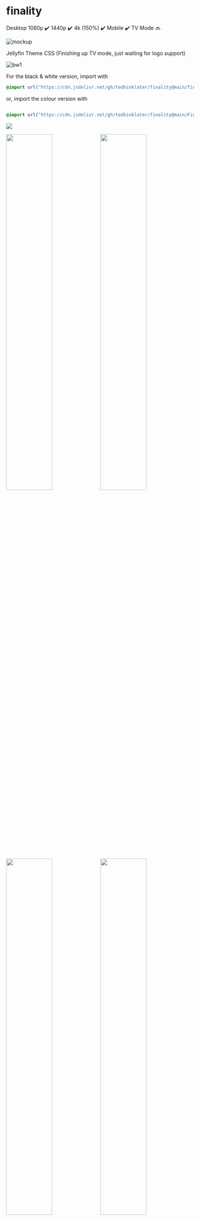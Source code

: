 # finality 
Desktop 1080p :heavy_check_mark: 1440p :heavy_check_mark: 4k (150%) :heavy_check_mark: Mobile :heavy_check_mark: TV Mode :soon:

![mockup](https://i.imgur.com/UerpieG.png)

Jellyfin Theme CSS (Finishing up TV mode, just waiting for logo support)

![bw1](https://i.imgur.com/K18hsQi.png)

For the black & white version, import with

```css
@import url("https://cdn.jsdelivr.net/gh/tedhinklater/finality@main/finality.css");

```

or, import the colour version with

```css

@import url("https://cdn.jsdelivr.net/gh/tedhinklater/finality@main/Finality-Coloured.css");

```
<img src="https://i.imgur.com/akUHme3.png" />

<img src="https://i.imgur.com/N5nCXA8.png" width="49.5%" height="49.5%" /> <img src="https://i.imgur.com/sDtxGpZ.png" width="49.5%" height="49.5%" />

<img src="https://i.imgur.com/LtZQyPz.png" width="49.5%" height="49.5%" /> <img src="https://i.imgur.com/i6IfG5l.png" width="49.5%" height="49.5%" />

Mobile Layout 
![MobileLayout](https://i.imgur.com/FsUhw4u.png)

Make sure you enable backdrops and under Display settings use the Dark theme
![Backdrops](https://i.imgur.com/18D9IO3.png)

# Featured Content Bar by [BobHasNoSoul](https://github.com/BobHasNoSoul) and [SethBacon](https://forum.jellyfin.org/u-sethbacon)

1) Download [slideshow.html](https://github.com/tedhinklater/finality/blob/main/slideshow.html)

2) Enter your ```UserId``` into line 11 of slideshow.html (Get your UserID by going to the Jellyfin Dashboard, go to the Users tab, click your username. Your UserId is the last string in the address bar after the = sign)

3) Enter your ```API key``` into line 12 of slideshow.html (Go to Dashboard, API Keys tab, click the + and create a key for FeaturedSlideshow)

4) Go to your ```jellyfin-web``` folder (C:\Program Files\Jellyfin\Server\jellyfin-web) and create a folder named ```avatars``` and drop ```slideshow.html``` in that folder

5) (Important: Open Notepad with Administrator rights, or use Notepad++ for this) In the jellyfin-web folder, open the file ```home-html.RANDOMSTRINGHERE.chunk.js```

6) Ctrl+F and search for ```data-backdroptype="movie,series,book">``` 

7) Paste this after the >

```html
<style>.featurediframe { width: 89vw; height: 300px; display: block; border: 1px solid #000; margin: 0 auto}</style> <iframe class="featurediframe" src="/web/avatars/slideshow.html"></iframe>
```
8) Save the file.

9) Add this to your Custom CSS box in the Dashboard

```css
@import url("https://cdn.jsdelivr.net/gh/tedhinklater/finality@main/slideshow.css");
```

10) Empty your browser's cached web content (Ctrl+F5 or empty it from your browser's Cookies and Site Data settings section)

That's it.

